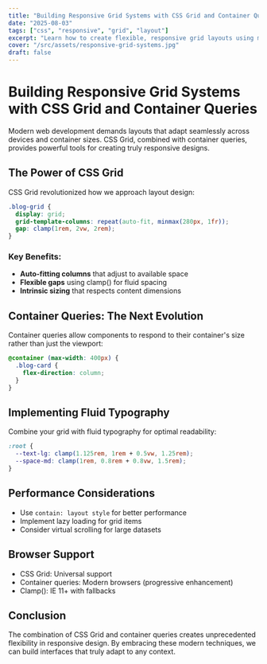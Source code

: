 ```yaml
---
title: "Building Responsive Grid Systems with CSS Grid and Container Queries"
date: "2025-08-03"
tags: ["css", "responsive", "grid", "layout"]
excerpt: "Learn how to create flexible, responsive grid layouts using modern CSS Grid features and container queries for truly adaptive designs."
cover: "/src/assets/responsive-grid-systems.jpg"
draft: false
---
```


# Building Responsive Grid Systems with CSS Grid and Container Queries

Modern web development demands layouts that adapt seamlessly across devices and container sizes. CSS Grid, combined with container queries, provides powerful tools for creating truly responsive designs.

## The Power of CSS Grid

CSS Grid revolutionized how we approach layout design:

```css
.blog-grid {
  display: grid;
  grid-template-columns: repeat(auto-fit, minmax(280px, 1fr));
  gap: clamp(1rem, 2vw, 2rem);
}
```

### Key Benefits:
- **Auto-fitting columns** that adjust to available space
- **Flexible gaps** using clamp() for fluid spacing
- **Intrinsic sizing** that respects content dimensions

## Container Queries: The Next Evolution

Container queries allow components to respond to their container's size rather than just the viewport:

```css
@container (max-width: 400px) {
  .blog-card {
    flex-direction: column;
  }
}
```

## Implementing Fluid Typography

Combine your grid with fluid typography for optimal readability:

```css
:root {
  --text-lg: clamp(1.125rem, 1rem + 0.5vw, 1.25rem);
  --space-md: clamp(1rem, 0.8rem + 0.8vw, 1.5rem);
}
```

## Performance Considerations

- Use `contain: layout style` for better performance
- Implement lazy loading for grid items
- Consider virtual scrolling for large datasets

## Browser Support

- CSS Grid: Universal support
- Container queries: Modern browsers (progressive enhancement)
- Clamp(): IE 11+ with fallbacks

## Conclusion

The combination of CSS Grid and container queries creates unprecedented flexibility in responsive design. By embracing these modern techniques, we can build interfaces that truly adapt to any context.